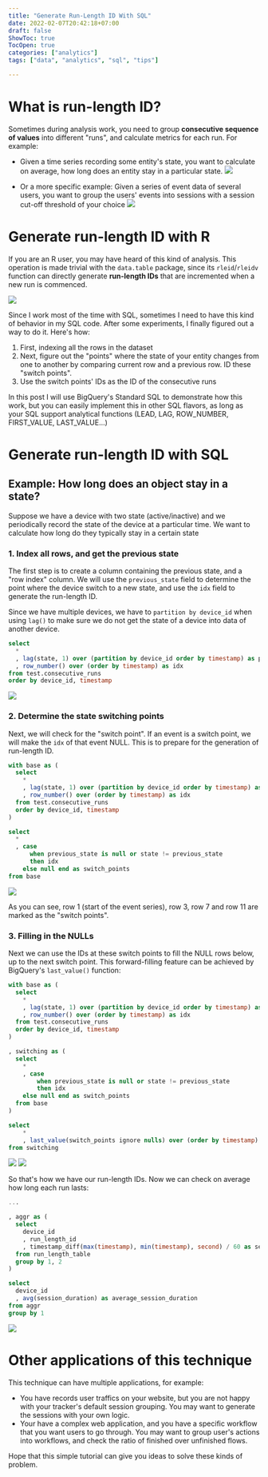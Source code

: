 ```yaml
---
title: "Generate Run-Length ID With SQL"
date: 2022-02-07T20:42:18+07:00
draft: false
ShowToc: true
TocOpen: true
categories: ["analytics"]
tags: ["data", "analytics", "sql", "tips"]

---
```


# What is run-length ID?

Sometimes during analysis work, you need to group **consecutive sequence of values** into different "runs", and calculate metrics for each run. For example:

- Given a time series recording some entity's state, you want to calculate on average, how long does an entity stay in a particular state.
    ![](/generate-run-length-id-with-sql/consecutive_runs.png)

- Or a more specific example: Given a series of event data of several users, you want to group the users' events into sessions with a session cut-off threshold of your choice
    ![](/generate-run-length-id-with-sql/user_events.png)

# Generate run-length ID with R

If you are an R user, you may have heard of this kind of analysis. This operation is made trivial with the `data.table` package, since its `rleid`/`rleidv` function can directly generate **run-length IDs** that are incremented when a new run is commenced.

![](/generate-run-length-id-with-sql/rleidv.png)

Since I work most of the time with SQL, sometimes I need to have this kind of behavior in my SQL code. After some experiments, I finally figured out a way to do it. Here's how:

1. First, indexing all the rows in the dataset
2. Next, figure out the "points" where the state of your entity changes from one to another by comparing current row and a previous row. ID these "switch points".
3. Use the switch points' IDs as the ID of the consecutive runs

In this post I will use BigQuery's Standard SQL to demonstrate how this work, but you can easily implement this in other SQL flavors, as long as your SQL support analytical functions (LEAD, LAG, ROW_NUMBER, FIRST_VALUE, LAST_VALUE...)

# Generate run-length ID with SQL

## Example: How long does an object stay in a state?

Suppose we have a device with two state (active/inactive) and we periodically record the state of the device at a particular time. We want to calculate how long do they typically stay in a certain state

### 1. Index all rows, and get the previous state

The first step is to create a column containing the previous state, and a "row index" column. We will use the `previous_state` field to determine the point where the device switch to a new state, and use the `idx` field to generate the run-length ID.

Since we have multiple devices, we have to `partition by device_id` when using `lag()` to make sure we do not get the state of a device into data of another device.

```sql
select
  *
  , lag(state, 1) over (partition by device_id order by timestamp) as previous_state
  , row_number() over (order by timestamp) as idx
from test.consecutive_runs
order by device_id, timestamp
```

![](/generate-run-length-id-with-sql/ex1-01.png)


### 2. Determine the state switching points

Next, we will check for the "switch point". If an event is a switch point, we will make the `idx` of that event NULL. This is to prepare for the generation of run-length ID.

```sql
with base as (
  select
    *
    , lag(state, 1) over (partition by device_id order by timestamp) as previous_state
    , row_number() over (order by timestamp) as idx
  from test.consecutive_runs
  order by device_id, timestamp
)

select
  *
  , case 
      when previous_state is null or state != previous_state 
      then idx 
    else null end as switch_points
from base
```

![](/generate-run-length-id-with-sql/ex1-02.png)

As you can see, row 1 (start of the event series), row 3, row 7 and row 11 are marked as the "switch points". 

### 3. Filling in the NULLs
Next we can use the IDs at these switch points to fill the NULL rows below, up to the next switch point. This forward-filling feature can be achieved by BigQuery's `last_value()` function: 

```sql
with base as (
  select
    *
    , lag(state, 1) over (partition by device_id order by timestamp) as previous_state
    , row_number() over (order by timestamp) as idx
  from test.consecutive_runs
  order by device_id, timestamp
)

, switching as (
  select
    *
    , case 
        when previous_state is null or state != previous_state 
        then idx 
    else null end as switch_points
  from base
)

select 
    *
    , last_value(switch_points ignore nulls) over (order by timestamp) as run_length_id
from switching

```

![](/generate-run-length-id-with-sql/ex1-03.png)
![](/generate-run-length-id-with-sql/ex1-04.png)

So that's how we have our run-length IDs. Now we can check on average how long each run lasts:

```sql
...

, aggr as (
  select 
    device_id
    , run_length_id
    , timestamp_diff(max(timestamp), min(timestamp), second) / 60 as session_duration
  from run_length_table
  group by 1, 2
)

select 
  device_id
  , avg(session_duration) as average_session_duration
from aggr
group by 1
```

![](/generate-run-length-id-with-sql/ex1-05.png)

# Other applications of this technique

This technique can have multiple applications, for example:
- You have records user traffics on your website, but you are not happy with your tracker's default session grouping. You may want to generate the sessions with your own logic.
- Your have a complex web application, and you have a specific workflow that you want users to go through. You may want to group user's actions into workflows, and check the ratio of finished over unfinished flows.

Hope that this simple tutorial can give you ideas to solve these kinds of problem.